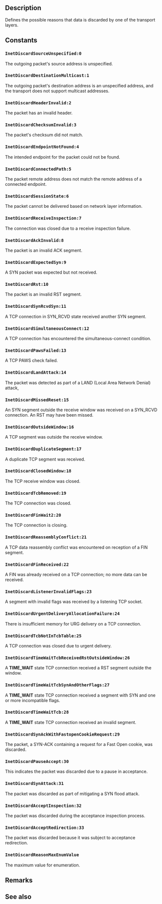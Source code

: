 ## Description

Defines the possible reasons that data is discarded by one of the transport layers.

## Constants

### `InetDiscardSourceUnspecified:0`

The outgoing packet's source address is unspecified.

### `InetDiscardDestinationMulticast:1`

The outgoing packet's destination address is an unspecified address, and the transport does not support multicast addresses.

### `InetDiscardHeaderInvalid:2`

The packet has an invalid header.

### `InetDiscardChecksumInvalid:3`

The packet's checksum did not match.

### `InetDiscardEndpointNotFound:4`

The intended endpoint for the packet could not be found.

### `InetDiscardConnectedPath:5`

The packet remote address does not match the remote address of a connected endpoint.

### `InetDiscardSessionState:6`

The packet cannot be delivered based on network layer information.

### `InetDiscardReceiveInspection:7`

The connection was closed due to a receive inspection failure.

### `InetDiscardAckInvalid:8`

The packet is an invalid ACK segment.

### `InetDiscardExpectedSyn:9`

A SYN packet was expected but not received.

### `InetDiscardRst:10`

The packet is an invalid RST segment.

### `InetDiscardSynRcvdSyn:11`

A TCP connection in SYN_RCVD state received another SYN segment.

### `InetDiscardSimultaneousConnect:12`

A TCP connection has encountered the simultaneous-connect condition.

### `InetDiscardPawsFailed:13`

A TCP PAWS check failed.

### `InetDiscardLandAttack:14`

The packet was detected as part of a LAND (Local Area Network Denial) attack,

### `InetDiscardMissedReset:15`

An SYN segment outside the receive window was received on a SYN_RCVD connection. An RST may have been missed.

### `InetDiscardOutsideWindow:16`

A TCP segment was outside the receive window.

### `InetDiscardDuplicateSegment:17`

A duplicate TCP segment was received.

### `InetDiscardClosedWindow:18`

The TCP receive window was closed.

### `InetDiscardTcbRemoved:19`

The TCP connection was closed.

### `InetDiscardFinWait2:20`

The TCP connection is closing.

### `InetDiscardReassemblyConflict:21`

A TCP data reassembly conflict was encountered on reception of a FIN segment.

### `InetDiscardFinReceived:22`

A FIN was already received on a TCP connection; no more data can be received.

### `InetDiscardListenerInvalidFlags:23`

A segment with invalid flags was received by a listening TCP socket.

### `InetDiscardUrgentDeliveryAllocationFailure:24`

There is insufficient memory for URG delivery on a TCP connection.

### `InetDiscardTcbNotInTcbTable:25`

A TCP connection was closed due to urgent delivery.

### `InetDiscardTimeWaitTcbReceivedRstOutsideWindow:26`

A **TIME_WAIT** state TCP connection received a RST segment outside the window.

### `InetDiscardTimeWaitTcbSynAndOtherFlags:27`

A **TIME_WAIT** state TCP connection received a segment with SYN and one or more incompatible flags.

### `InetDiscardTimeWaitTcb:28`

A **TIME_WAIT** state TCP connection received an invalid segment.

### `InetDiscardSynAckWithFastopenCookieRequest:29`

The packet, a SYN-ACK containing a request for a Fast Open cookie, was discarded.

### `InetDiscardPauseAccept:30`

This indicates the packet was discarded due to a pause in acceptance.

### `InetDiscardSynAttack:31`

The packet was discarded as part of mitigating a SYN flood attack.

### `InetDiscardAcceptInspection:32`

The packet was discarded during the acceptance inspection process.

### `InetDiscardAcceptRedirection:33`

The packet was discarded because it was subject to acceptance redirection.

### `InetDiscardReasonMaxEnumValue`

The maximum value for enumeration.

## Remarks

## See also